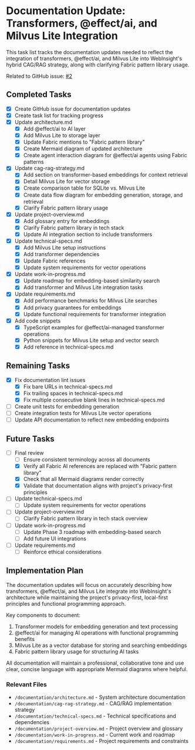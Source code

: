 # Documentation Update: Transformers, @effect/ai, and Milvus Lite Integration

This task list tracks the documentation updates needed to reflect the integration of transformers, @effect/ai, and Milvus Lite into WebInsight's hybrid CAG/RAG strategy, along with clarifying Fabric pattern library usage.

Related to GitHub issue: [#2](https://github.com/caramoussin/webinsight/issues/2)

## Completed Tasks

- [x] Create GitHub issue for documentation updates
- [x] Create task list for tracking progress
- [x] Update architecture.md
  - [x] Add @effect/ai to AI layer
  - [x] Add Milvus Lite to storage layer
  - [x] Update Fabric mentions to "Fabric pattern library"
  - [x] Create Mermaid diagram of updated architecture
  - [x] Create agent interaction diagram for @effect/ai agents using Fabric patterns
- [x] Update cag-rag-strategy.md
  - [x] Add section on transformer-based embeddings for context retrieval
  - [x] Detail Milvus Lite for vector storage
  - [x] Create comparison table for SQLite vs. Milvus Lite
  - [x] Create data flow diagram for embedding generation, storage, and retrieval
  - [x] Clarify Fabric pattern library usage
- [x] Update project-overview.md
  - [x] Add glossary entry for embeddings
  - [x] Clarify Fabric pattern library in tech stack
  - [x] Update AI integration section to include transformers
- [x] Update technical-specs.md
  - [x] Add Milvus Lite setup instructions
  - [x] Add transformer dependencies
  - [x] Update Fabric references
  - [x] Update system requirements for vector operations
- [x] Update work-in-progress.md
  - [x] Update roadmap for embedding-based similarity search
  - [x] Add transformer and Milvus Lite integration tasks
- [x] Update requirements.md
  - [x] Add performance benchmarks for Milvus Lite searches
  - [x] Add privacy guarantees for embeddings
  - [x] Update functional requirements for transformer integration
- [x] Add code snippets
  - [x] TypeScript examples for @effect/ai-managed transformer operations
  - [x] Python snippets for Milvus Lite setup and vector search
  - [x] Add reference in technical-specs.md

## Remaining Tasks

- [x] Fix documentation lint issues
  - [x] Fix bare URLs in technical-specs.md
  - [x] Fix trailing spaces in technical-specs.md
  - [x] Fix multiple consecutive blank lines in technical-specs.md
- [ ] Create unit tests for embedding generation
- [ ] Create integration tests for Milvus Lite vector operations
- [ ] Update API documentation to reflect new embedding endpoints

## Future Tasks

- [ ] Final review
  - [ ] Ensure consistent terminology across all documents
  - [x] Verify all Fabric AI references are replaced with "Fabric pattern library"
  - [x] Check that all Mermaid diagrams render correctly
  - [x] Validate that documentation aligns with project's privacy-first principles
- [ ] Update technical-specs.md
  - [ ] Update system requirements for vector operations
- [ ] Update project-overview.md
  - [ ] Clarify Fabric pattern library in tech stack overview
- [ ] Update work-in-progress.md
  - [ ] Update Phase 3 roadmap with embedding-based search
  - [ ] Add future UI integrations
- [ ] Update requirements.md
  - [ ] Reinforce ethical considerations

## Implementation Plan

The documentation updates will focus on accurately describing how transformers, @effect/ai, and Milvus Lite integrate into WebInsight's architecture while maintaining the project's privacy-first, local-first principles and functional programming approach.

Key components to document:

1. Transformer models for embedding generation and text processing
2. @effect/ai for managing AI operations with functional programming benefits
3. Milvus Lite as a vector database for storing and searching embeddings
4. Fabric pattern library usage for structuring AI tasks

All documentation will maintain a professional, collaborative tone and use clear, concise language with appropriate Mermaid diagrams where helpful.

### Relevant Files

- `/documentation/architecture.md` - System architecture documentation
- `/documentation/cag-rag-strategy.md` - CAG/RAG implementation strategy
- `/documentation/technical-specs.md` - Technical specifications and dependencies
- `/documentation/project-overview.md` - Project overview and glossary
- `/documentation/work-in-progress.md` - Current work and roadmap
- `/documentation/requirements.md` - Project requirements and constraints
